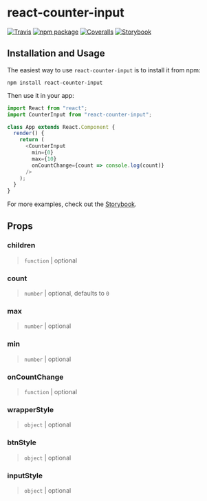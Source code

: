 # react-counter-input

[![Travis][build-badge]][build]
[![npm package][npm-badge]][npm]
[![Coveralls][coveralls-badge]][coveralls]
[![Storybook][storybook-badge]][storybook]

## Installation and Usage

The easiest way to use `react-counter-input` is to install it from npm:

```
npm install react-counter-input
```

Then use it in your app:

```javascript
import React from "react";
import CounterInput from "react-counter-input";

class App extends React.Component {
  render() {
    return (
      <CounterInput
        min={0}
        max={10}
        onCountChange={count => console.log(count)}
      />
    );
  }
}
```

For more examples, check out the [Storybook][storybook].

## Props

### children
>`function` | optional

### count
> `number` | optional, defaults to `0`

### max
> `number` | optional

### min
> `number` | optional

### onCountChange
> `function` | optional

### wrapperStyle
> `object` | optional

### btnStyle
> `object` | optional

### inputStyle
> `object` | optional

[build-badge]: https://img.shields.io/travis/user/react-counter-input/master.png?style=flat-square
[build]: https://travis-ci.org/user/react-counter-input

[npm-badge]: https://img.shields.io/npm/v/react-counter-input.png?style=flat-square
[npm]: https://www.npmjs.org/package/react-counter-input

[coveralls-badge]: https://img.shields.io/coveralls/user/react-counter-input/master.png?style=flat-square
[coveralls]: https://coveralls.io/github/user/react-counter-input

[storybook-badge]: https://github.com/storybooks/brand/blob/master/badge/badge-storybook.svg
[storybook]: https://silly-saha-7183e3.netlify.com
